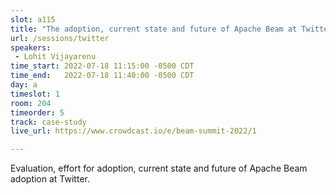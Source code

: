 ```yaml
---
slot: a115
title: "The adoption, current state and future of Apache Beam at Twitter"
url: /sessions/twitter
speakers:
 - Lohit Vijayarenu
time_start: 2022-07-18 11:15:00 -0500 CDT
time_end:   2022-07-18 11:40:00 -0500 CDT
day: a
timeslot: 1
room: 204
timeorder: 5
track: case-study
live_url: https://www.crowdcast.io/e/beam-summit-2022/1

---
```


Evaluation, effort for adoption, current state and future of Apache Beam adoption at Twitter.